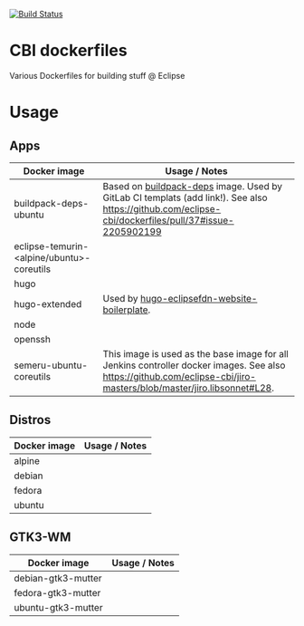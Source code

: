 [![Build Status](https://ci.eclipse.org/cbi/buildStatus/icon?job=dockerfiles%2Fmaster)](https://ci.eclipse.org/cbi/job/dockerfiles/job/master/)

# CBI dockerfiles
Various Dockerfiles for building stuff @ Eclipse

# Usage

## Apps

| Docker image | Usage / Notes |
| ------------ | ------------- |
| buildpack-deps-ubuntu | Based on [buildpack-deps](https://hub.docker.com/_/buildpack-deps/) image. Used by GitLab CI templats (add link!). See also https://github.com/eclipse-cbi/dockerfiles/pull/37#issue-2205902199 |
| eclipse-temurin-<alpine/ubuntu>-coreutils | |
| hugo | |
| hugo-extended | Used by [hugo-eclipsefdn-website-boilerplate](https://gitlab.eclipse.org/eclipsefdn/it/webdev/hugo-eclipsefdn-website-boilerplate). |
| node | |
| openssh | |
| semeru-ubuntu-coreutils| This image is used as the base image for all Jenkins controller docker images. See also https://github.com/eclipse-cbi/jiro-masters/blob/master/jiro.libsonnet#L28. |

## Distros

| Docker image | Usage / Notes |
| ------------ | ------------- |
| alpine | |
| debian | |
| fedora | |
| ubuntu | |

## GTK3-WM

| Docker image | Usage / Notes |
| ------------ | ------------- |
| debian-gtk3-mutter | |
| fedora-gtk3-mutter | |
| ubuntu-gtk3-mutter | |
